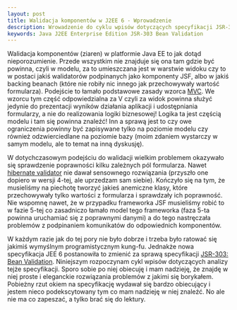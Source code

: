 ```yaml
---
layout: post
title: Walidacja komponentów w J2EE 6 - Wprowadzenie
description: Wrowadzenie do cyklu wpisów dotyczących specyfikacji JSR-303 Bean Validation
keywords: Java J2EE Enterprise Edition JSR-303 Bean Validation
---
```

Walidacja komponentów (ziaren) w platformie Java EE to jak dotąd nieporozumienie. Przede wszystkim nie znajduje się ona tam gdzie być powinna, czyli w modelu, za to umieszczana jest w warstwie widoku czy to w postaci jakiś walidatorów podpinanych jako komponenty JSF, albo w jakiś backing beanach (które nie robiły nic innego jak przechowywały wartość formularza). Podejście to łamało podstawowe zasady wzorca <a href="http://en.wikipedia.org/wiki/Model–view–controller">MVC</a>. We wzorcu tym część odpowiedzialna za V czyli za widok powinna służyć jedynie do prezentacji wyników działania aplikacji i udostępniania formularzy, a nie do realizowania logiki biznesowej! Logika ta jest częścią modelu i tam się powinna znaleźć! Inn a sprawą jest to czy owe ograniczenia powinny być zapisywane tylko na poziomie modelu czy również odzwierciedlane na poziomie bazy (moim zdaniem wystarczy w samym modelu, ale to temat na inną dyskusję).

W dotychczasowym podejściu do walidacji wielkim problemem okazywało się sprawdzenie poprawności kilku zależnych pól formularza. Nawet <a href="https://www.hibernate.org/412.html">hibernate validator</a> nie dawał sensownego rozwiązania (przyszło one dopiero w wersji 4-tej, ale uprzedzam sam siebie). Kończyło się na tym, że musieliśmy na piechotę tworzyć jakieś anemiczne klasy, które przechowywały tylko wartości z formularza i sprawdzały ich poprawność. Nie wspomnę nawet, że w przypadku frameworka JSF musieliśmy robić to w fazie 5-tej co zasadniczo łamało model tego frameworka (faza 5-ta powinna uruchamiać się z poprawnymi danymi) a do tego nastręczała problemów z podpinaniem komunikatów do odpowiednich komponentów.

W każdym razie jak do tej pory nie było dobrze i trzeba było ratować się jakimiś wymyślnym programistycznym kung-fu. Jednakże nowa specyfikacja JEE 6 postanowiła to zmienić za sprawą specyfikacji <a href="http://jcp.org/en/jsr/detail?id=303">JSR-303: Bean Validation</a>. Niniejszym rozpoczynam cykl wpisów dotyczących analizy tejże specyfikacji. Sporo sobie po niej obiecuję i mam nadzieję, że znajdę w niej proste i eleganckie rozwiązania problemów z jakimi się borykałem. Pobieżny rzut okiem na specyfikację wydawał się bardzo obiecujący i jestem nieco podekscytowany tym co mam nadzieję w niej znaleźć. No ale nie ma co zapeszać, a tylko brać się do lektury.